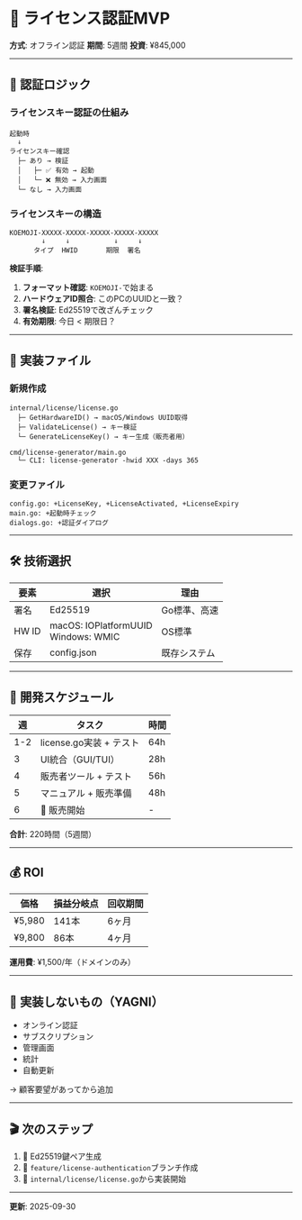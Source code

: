 # 🔐 ライセンス認証MVP

**方式**: オフライン認証
**期間**: 5週間
**投資**: ¥845,000

---

## 🎯 認証ロジック

### ライセンスキー認証の仕組み

```
起動時
  ↓
ライセンスキー確認
  ├─ あり → 検証
  │   ├─ ✅ 有効 → 起動
  │   └─ ❌ 無効 → 入力画面
  └─ なし → 入力画面
```

### ライセンスキーの構造

```
KOEMOJI-XXXXX-XXXXX-XXXXX-XXXXX-XXXXX
        ↓     ↓           ↓     ↓
      タイプ  HWID       期限  署名
```

**検証手順**:
1. **フォーマット確認**: `KOEMOJI-`で始まる
2. **ハードウェアID照合**: このPCのUUIDと一致？
3. **署名検証**: Ed25519で改ざんチェック
4. **有効期限**: 今日 < 期限日？

---

## 📂 実装ファイル

### 新規作成

```
internal/license/license.go
  ├─ GetHardwareID() → macOS/Windows UUID取得
  ├─ ValidateLicense() → キー検証
  └─ GenerateLicenseKey() → キー生成（販売者用）

cmd/license-generator/main.go
  └─ CLI: license-generator -hwid XXX -days 365
```

### 変更ファイル

```
config.go: +LicenseKey, +LicenseActivated, +LicenseExpiry
main.go: +起動時チェック
dialogs.go: +認証ダイアログ
```

---

## 🛠️ 技術選択

| 要素 | 選択 | 理由 |
|------|------|------|
| 署名 | Ed25519 | Go標準、高速 |
| HW ID | macOS: IOPlatformUUID<br>Windows: WMIC | OS標準 |
| 保存 | config.json | 既存システム |

---

## 📅 開発スケジュール

| 週 | タスク | 時間 |
|----|--------|------|
| 1-2 | license.go実装 + テスト | 64h |
| 3 | UI統合（GUI/TUI） | 28h |
| 4 | 販売者ツール + テスト | 56h |
| 5 | マニュアル + 販売準備 | 48h |
| 6 | 🚀 販売開始 | - |

**合計**: 220時間（5週間）

---

## 💰 ROI

| 価格 | 損益分岐点 | 回収期間 |
|------|-----------|---------|
| ¥5,980 | 141本 | 6ヶ月 |
| ¥9,800 | 86本 | 4ヶ月 |

**運用費**: ¥1,500/年（ドメインのみ）

---

## 🚫 実装しないもの（YAGNI）

- オンライン認証
- サブスクリプション
- 管理画面
- 統計
- 自動更新

→ 顧客要望があってから追加

---

## 🎬 次のステップ

1. 🔑 Ed25519鍵ペア生成
2. 🌿 `feature/license-authentication`ブランチ作成
3. 📝 `internal/license/license.go`から実装開始

---

**更新**: 2025-09-30